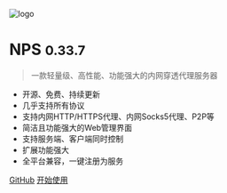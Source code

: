 ![logo](https://cdn.jsdelivr.net/gh/djylb/nps/docs/logo.svg)

# NPS <small>0.33.7</small>

> 一款轻量级、高性能、功能强大的内网穿透代理服务器

- 开源、免费、持续更新
- 几乎支持所有协议
- 支持内网HTTP/HTTPS代理、内网Socks5代理、P2P等
- 简洁且功能强大的Web管理界面
- 支持服务端、客户端同时控制
- 扩展功能强大
- 全平台兼容，一键注册为服务

[GitHub](https://github.com/djylb/nps/)
[开始使用](#nps)
